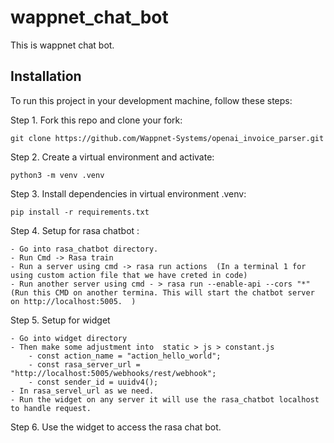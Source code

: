 # wappnet_chat_bot
This is wappnet chat bot.

## Installation

To run this project in your development machine, follow these steps:

Step 1. Fork this repo and clone your fork:

    git clone https://github.com/Wappnet-Systems/openai_invoice_parser.git

Step 2. Create a virtual environment and activate:

    python3 -m venv .venv

Step 3. Install dependencies in virtual environment .venv:

    pip install -r requirements.txt

Step 4. Setup for rasa chatbot :

    - Go into rasa_chatbot directory.
    - Run Cmd -> Rasa train 
    - Run a server using cmd -> rasa run actions  (In a terminal 1 for using custom action file that we have creted in code)
    - Run another server using cmd - > rasa run --enable-api --cors "*" (Run this CMD on another termina. This will start the chatbot server on http://localhost:5005.  )


Step 5. Setup for widget 

    - Go into widget directory
    - Then make some adjustment into  static > js > constant.js
        - const action_name = "action_hello_world";
        - const rasa_server_url = "http://localhost:5005/webhooks/rest/webhook";
        - const sender_id = uuidv4();
    - In rasa_servel_url as we need.
    - Run the widget on any server it will use the rasa_chatbot localhost to handle request.

Step 6. Use the widget to access the rasa chat bot.

